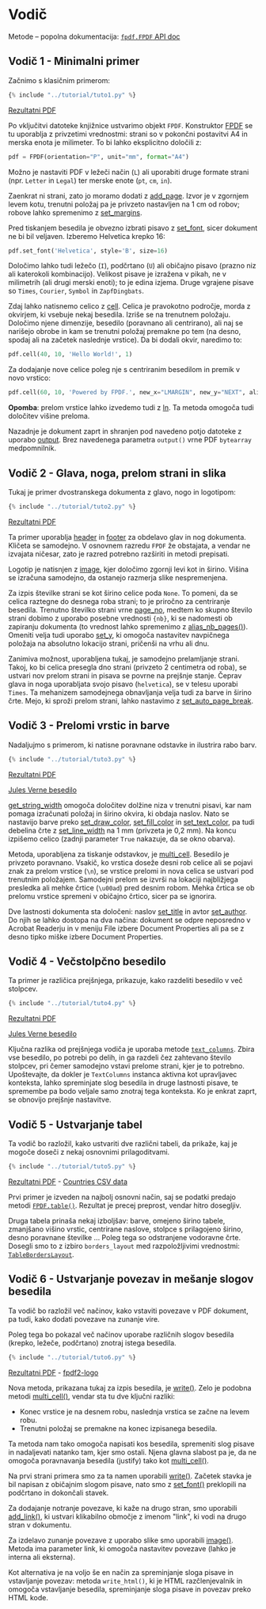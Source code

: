 # Vodič #

Metode – popolna dokumentacija: [`fpdf.FPDF` API doc](https://py-pdf.github.io/fpdf2/fpdf/fpdf.html#fpdf.fpdf.FPDF)

## Vodič 1 - Minimalni primer ##

Začnimo s klasičnim primerom:

```python
{% include "../tutorial/tuto1.py" %}
```

[Rezultatni PDF](https://github.com/py-pdf/fpdf2/raw/master/tutorial/tuto1.pdf)

Po vključitvi datoteke knjižnice ustvarimo objekt `FPDF`. Konstruktor
[FPDF](https://py-pdf.github.io/fpdf2/fpdf/fpdf.html#fpdf.fpdf.FPDF) se tu uporablja
z privzetimi vrednostmi: strani so v pokončni postavitvi A4 in merska enota je
milimeter. To bi lahko eksplicitno določili z:

```python
pdf = FPDF(orientation="P", unit="mm", format="A4")
```

Možno je nastaviti PDF v ležeči način (`L`) ali uporabiti druge formate strani (npr.
`Letter` in `Legal`) ter merske enote (`pt`, `cm`, `in`).

Zaenkrat ni strani, zato jo moramo dodati z
[add_page](https://py-pdf.github.io/fpdf2/fpdf/fpdf.html#fpdf.fpdf.FPDF.add_page). Izvor je v zgornjem levem kotu, trenutni
položaj pa je privzeto nastavljen na 1 cm od robov; robove lahko spremenimo z
[set_margins](https://py-pdf.github.io/fpdf2/fpdf/fpdf.html#fpdf.fpdf.FPDF.set_margins).

Pred tiskanjem besedila je obvezno izbrati pisavo z
[set_font](https://py-pdf.github.io/fpdf2/fpdf/fpdf.html#fpdf.fpdf.FPDF.set_font), sicer
dokument ne bi bil veljaven. Izberemo Helvetica krepko 16:

```python
pdf.set_font('Helvetica', style='B', size=16)
```

Določimo lahko tudi ležečo (`I`), podčrtano (`U`) ali običajno pisavo (prazno niz
ali katerokoli kombinacijo). Velikost pisave je izražena v pikah, ne v milimetrih
(ali drugi merski enoti); to je edina izjema. Druge vgrajene pisave so `Times`,
`Courier`, `Symbol` in `ZapfDingbats`.

Zdaj lahko natisnemo celico z
[cell](https://py-pdf.github.io/fpdf2/fpdf/fpdf.html#fpdf.fpdf.FPDF.cell). Celica je
pravokotno področje, morda z okvirjem, ki vsebuje nekaj besedila. Izriše se na
trenutnem položaju. Določimo njene dimenzije, besedilo (poravnano ali centrirano),
ali naj se narišejo obrobe in kam se trenutni položaj premakne po tem (na desno,
spodaj ali na začetek naslednje vrstice). Da bi dodali okvir, naredimo to:

```python
pdf.cell(40, 10, 'Hello World!', 1)
```

Za dodajanje nove celice poleg nje s centriranim besedilom in premik v novo vrstico:

```python
pdf.cell(60, 10, 'Powered by FPDF.', new_x="LMARGIN", new_y="NEXT", align='C')
```

**Opomba**: prelom vrstice lahko izvedemo tudi z
[ln](https://py-pdf.github.io/fpdf2/fpdf/fpdf.html#fpdf.fpdf.FPDF.ln). Ta metoda omogoča
tudi določitev višine preloma.

Nazadnje je dokument zaprt in shranjen pod navedeno potjo datoteke z uporabo
[output](https://py-pdf.github.io/fpdf2/fpdf/fpdf.html#fpdf.fpdf.FPDF.output). Brez
navedenega parametra `output()` vrne PDF `bytearray` medpomnilnik.

## Vodič 2 - Glava, noga, prelom strani in slika ##

Tukaj je primer dvostranskega dokumenta z glavo, nogo in logotipom:

```python
{% include "../tutorial/tuto2.py" %}
```

[Rezultatni PDF](https://github.com/py-pdf/fpdf2/raw/master/tutorial/tuto2.pdf)

Ta primer uporablja [header](https://py-pdf.github.io/fpdf2/fpdf/fpdf.html#fpdf.fpdf.FPDF.header) in
[footer](https://py-pdf.github.io/fpdf2/fpdf/fpdf.html#fpdf.fpdf.FPDF.footer) za obdelavo
glav in nog dokumenta. Kličeta se samodejno. V osnovnem razredu `FPDF` že obstajata,
a vendar ne izvajata ničesar, zato je razred potrebno razširiti in metodi prepisati.

Logotip je natisnjen z [image](https://py-pdf.github.io/fpdf2/fpdf/fpdf.html#fpdf.fpdf.FPDF.image),
kjer določimo zgornji levi kot in širino. Višina se izračuna samodejno, da ostanejo
razmerja slike nespremenjena.

Za izpis številke strani se kot širino celice poda `None`. To pomeni, da se celica
raztegne do desnega roba strani; to je priročno za centriranje besedila. Trenutno
številko strani vrne [page_no](https://py-pdf.github.io/fpdf2/fpdf/fpdf.html#fpdf.fpdf.FPDF.page_no),
medtem ko skupno število strani dobimo z uporabo posebne vrednosti `{nb}`, ki se
nadomesti ob zapiranju dokumenta (to vrednost lahko spremenimo z
[alias_nb_pages()](https://py-pdf.github.io/fpdf2/fpdf/fpdf.html#fpdf.fpdf.FPDF.alias_nb_pages)).
Omeniti velja tudi uporabo [set_y](https://py-pdf.github.io/fpdf2/fpdf/fpdf.html#fpdf.fpdf.FPDF.set_y),
ki omogoča nastavitev navpičnega položaja na absolutno lokacijo strani, pričenši
na vrhu ali dnu.

Zanimiva možnost, uporabljena tukaj, je samodejno prelamljanje strani. Takoj, ko bi
celica presegla dno strani (privzeto 2 centimetra od roba), se ustvari nov prelom
strani in pisava se povrne na prejšnje stanje. Čeprav glava in noga uporabljata
svojo pisavo (`helvetica`), se v telesu uporabi `Times`. Ta mehanizem samodejnega
obnavljanja velja tudi za barve in širino črte. Mejo, ki sproži prelom strani,
lahko nastavimo z [set_auto_page_break](https://py-pdf.github.io/fpdf2/fpdf/fpdf.html#fpdf.fpdf.FPDF.set_auto_page_break).

## Vodič 3 - Prelomi vrstic in barve ##

Nadaljujmo s primerom, ki natisne poravnane odstavke in ilustrira rabo barv.

```python
{% include "../tutorial/tuto3.py" %}
```

[Rezultatni PDF](https://github.com/py-pdf/fpdf2/raw/master/tutorial/tuto3.pdf)

[Jules Verne besedilo](https://github.com/py-pdf/fpdf2/raw/master/tutorial/20k_c1.txt)

[get_string_width](https://py-pdf.github.io/fpdf2/fpdf/fpdf.html#fpdf.fpdf.FPDF.get_string_width) omogoča določitev dolžine
niza v trenutni pisavi, kar nam pomaga izračunati položaj in širino okvira, ki
obdaja naslov. Nato se nastavijo barve preko
[set_draw_color](https://py-pdf.github.io/fpdf2/fpdf/fpdf.html#fpdf.fpdf.FPDF.set_draw_color),
[set_fill_color](https://py-pdf.github.io/fpdf2/fpdf/fpdf.html#fpdf.fpdf.FPDF.set_fill_color) in
[set_text_color](https://py-pdf.github.io/fpdf2/fpdf/fpdf.html#fpdf.fpdf.FPDF.set_text_color),
pa tudi debelina črte z
[set_line_width](https://py-pdf.github.io/fpdf2/fpdf/fpdf.html#fpdf.fpdf.FPDF.set_line_width)
na 1 mm (privzeta je 0,2 mm). Na koncu izpišemo celico (zadnji parameter `True`
nakazuje, da se okno obarva).

Metoda, uporabljena za tiskanje odstavkov, je
[multi_cell](https://py-pdf.github.io/fpdf2/fpdf/fpdf.html#fpdf.fpdf.FPDF.multi_cell).
Besedilo je privzeto poravnano. Vsakič, ko vrstica doseže desni rob celice ali
se pojavi znak za prelom vrstice (`\n`), se vrstice prelomi in nova celica se
ustvari pod trenutnim položajem. Samodejni prelom se izvrši na lokaciji
najbližjega presledka ali mehke črtice (`\u00ad`) pred desnim robom. Mehka
črtica se ob prelomu vrstice spremeni v običajno črtico, sicer pa se ignorira.

Dve lastnosti dokumenta sta določeni: naslov
[set_title](https://py-pdf.github.io/fpdf2/fpdf/fpdf.html#fpdf.fpdf.FPDF.set_title) in
avtor [set_author](https://py-pdf.github.io/fpdf2/fpdf/fpdf.html#fpdf.fpdf.FPDF.set_author).
Do njih se lahko dostopa na dva načina: dokument se odpre neposredno v Acrobat
Readerju in v meniju File izbere Document Properties ali pa se z desno tipko
miške izbere Document Properties.

## Vodič 4 - Večstolpčno besedilo ##

Ta primer je različica prejšnjega, prikazuje, kako razdeliti besedilo v več stolpcev.

```python
{% include "../tutorial/tuto4.py" %}
```

[Rezultatni PDF](https://github.com/py-pdf/fpdf2/raw/master/tutorial/tuto4.pdf)

[Jules Verne besedilo](https://github.com/py-pdf/fpdf2/raw/master/tutorial/20k_c1.txt)

Ključna razlika od prejšnjega vodiča je uporaba metode
[`text_columns`](https://py-pdf.github.io/fpdf2/fpdf/fpdf.html#fpdf.fpdf.FPDF.text_column).
Zbira vse besedilo, po potrebi po delih, in ga razdeli čez zahtevano število
stolpcev, pri čemer samodejno vstavi prelome strani, kjer je to potrebno. Upoštevajte,
da dokler je `TextColumns` instanca aktivna kot upravljavec konteksta, lahko
spreminjate slog besedila in druge lastnosti pisave, te spremembe pa bodo
veljale samo znotraj tega konteksta. Ko je enkrat zaprt, se obnovijo prejšnje
nastavitve.

## Vodič 5 - Ustvarjanje tabel ##

Ta vodič bo razložil, kako ustvariti dve različni tabeli, da prikaže, kaj je
mogoče doseči z nekaj osnovnimi prilagoditvami.

```python
{% include "../tutorial/tuto5.py" %}
```

[Rezultatni PDF](https://github.com/py-pdf/fpdf2/raw/master/tutorial/tuto5.pdf) -
[Countries CSV data](https://github.com/py-pdf/fpdf2/raw/master/tutorial/countries.txt)

Prvi primer je izveden na najbolj osnovni način, saj se podatki predajo metodi
[`FPDF.table()`](https://py-pdf.github.io/fpdf2/Tables.html). Rezultat je precej
preprost, vendar hitro dosegljiv.

Druga tabela prinaša nekaj izboljšav: barve, omejeno širino tabele, zmanjšano
višino vrstic, centrirane naslove, stolpce s prilagojeno širino, desno poravnane
številke ... Poleg tega so odstranjene vodoravne črte. Dosegli smo to z izbiro
`borders_layout` med razpoložljivimi vrednostmi:
[`TableBordersLayout`](https://py-pdf.github.io/fpdf2/fpdf/enums.html#fpdf.enums.TableBordersLayout).

## Vodič 6 - Ustvarjanje povezav in mešanje slogov besedila ##

Ta vodič bo razložil več načinov, kako vstaviti povezave v PDF dokument,
pa tudi, kako dodati povezave na zunanje vire.

Poleg tega bo pokazal več načinov uporabe različnih slogov besedila
(krepko, ležeče, podčrtano) znotraj istega besedila.

```python
{% include "../tutorial/tuto6.py" %}
```

[Rezultatni PDF](https://github.com/py-pdf/fpdf2/raw/master/tutorial/tuto6.pdf) -
[fpdf2-logo](https://py-pdf.github.io/fpdf2/fpdf2-logo.png)

Nova metoda, prikazana tukaj za izpis besedila, je
[write()](https://py-pdf.github.io/fpdf2/fpdf/fpdf.html#fpdf.fpdf.FPDF.write).
Zelo je podobna metodi
[multi_cell()](https://py-pdf.github.io/fpdf2/fpdf/fpdf.html#fpdf.fpdf.FPDF.multi_cell),
vendar sta tu dve ključni razliki:

- Konec vrstice je na desnem robu, naslednja vrstica se začne na levem robu.
- Trenutni položaj se premakne na konec izpisanega besedila.

Ta metoda nam tako omogoča napisati kos besedila, spremeniti slog pisave in
nadaljevati natanko tam, kjer smo ostali. Njena glavna slabost pa je, da ne
omogoča poravnavanja besedila (justify) tako kot
[multi_cell()](https://py-pdf.github.io/fpdf2/fpdf/fpdf.html#fpdf.fpdf.FPDF.multi_cell).

Na prvi strani primera smo za ta namen uporabili
[write()](https://py-pdf.github.io/fpdf2/fpdf/fpdf.html#fpdf.fpdf.FPDF.write).
Začetek stavka je bil napisan z običajnim slogom pisave, nato smo z
[set_font()](https://py-pdf.github.io/fpdf2/fpdf/fpdf.html#fpdf.fpdf.FPDF.set_font)
preklopili na podčrtano in dokončali stavek.

Za dodajanje notranje povezave, ki kaže na drugo stran, smo uporabili
[add_link()](https://py-pdf.github.io/fpdf2/fpdf/fpdf.html#fpdf.fpdf.FPDF.add_link),
ki ustvari klikabilno območje z imenom "link", ki vodi na drugo stran
v dokumentu.

Za izdelavo zunanje povezave z uporabo slike smo uporabili
[image()](https://py-pdf.github.io/fpdf2/fpdf/fpdf.html#fpdf.fpdf.FPDF.image).
Metoda ima parameter link, ki omogoča nastavitev povezave (lahko je interna
ali eksterna).

Kot alternativa je na voljo še en način za spreminjanje sloga pisave in
vstavljanje povezav: metoda `write_html()`, ki je HTML razčlenjevalnik in
omogoča vstavljanje besedila, spreminjanje sloga pisave in povezav
preko HTML kode.

